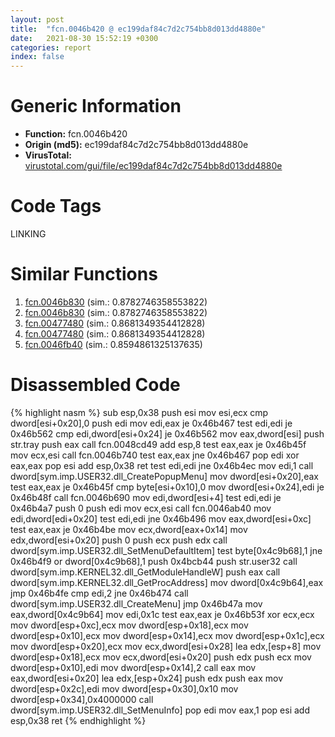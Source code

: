 ```yaml
---
layout: post
title:  "fcn.0046b420 @ ec199daf84c7d2c754bb8d013dd4880e"
date:   2021-08-30 15:52:19 +0300
categories: report
index: false
---
```


# Generic Information
- **Function:** fcn.0046b420
- **Origin (md5):** ec199daf84c7d2c754bb8d013dd4880e
- **VirusTotal:** [virustotal.com/gui/file/ec199daf84c7d2c754bb8d013dd4880e][virustotal_ref]

# Code Tags
<span class="tag" id="LINKING">LINKING</span>


# Similar Functions

1. [fcn.0046b830][similar_1_ref] (sim.: 0.8782746358553822)
2. [fcn.0046b830][similar_2_ref] (sim.: 0.8782746358553822)
3. [fcn.00477480][similar_3_ref] (sim.: 0.8681349354412828)
4. [fcn.00477480][similar_4_ref] (sim.: 0.8681349354412828)
5. [fcn.0046fb40][similar_5_ref] (sim.: 0.8594861325137635)


# Disassembled Code

{% highlight nasm %}
sub esp,0x38
push esi
mov esi,ecx
cmp dword[esi+0x20],0
push edi
mov edi,eax
je 0x46b467
test edi,edi
je 0x46b562
cmp edi,dword[esi+0x24]
je 0x46b562
mov eax,dword[esi]
push str.tray
push eax
call fcn.0048cd49
add esp,8
test eax,eax
je 0x46b45f
mov ecx,esi
call fcn.0046b740
test eax,eax
jne 0x46b467
pop edi
xor eax,eax
pop esi
add esp,0x38
ret 
test edi,edi
jne 0x46b4ec
mov edi,1
call dword[sym.imp.USER32.dll_CreatePopupMenu]
mov dword[esi+0x20],eax
test eax,eax
je 0x46b45f
cmp byte[esi+0x10],0
mov dword[esi+0x24],edi
je 0x46b48f
call fcn.0046b690
mov edi,dword[esi+4]
test edi,edi
je 0x46b4a7
push 0
push edi
mov ecx,esi
call fcn.0046ab40
mov edi,dword[edi+0x20]
test edi,edi
jne 0x46b496
mov eax,dword[esi+0xc]
test eax,eax
je 0x46b4be
mov ecx,dword[eax+0x14]
mov edx,dword[esi+0x20]
push 0
push ecx
push edx
call dword[sym.imp.USER32.dll_SetMenuDefaultItem]
test byte[0x4c9b68],1
jne 0x46b4f9
or dword[0x4c9b68],1
push 0x4bcb44
push str.user32
call dword[sym.imp.KERNEL32.dll_GetModuleHandleW]
push eax
call dword[sym.imp.KERNEL32.dll_GetProcAddress]
mov dword[0x4c9b64],eax
jmp 0x46b4fe
cmp edi,2
jne 0x46b474
call dword[sym.imp.USER32.dll_CreateMenu]
jmp 0x46b47a
mov eax,dword[0x4c9b64]
mov edi,0x1c
test eax,eax
je 0x46b53f
xor ecx,ecx
mov dword[esp+0xc],ecx
mov dword[esp+0x18],ecx
mov dword[esp+0x10],ecx
mov dword[esp+0x14],ecx
mov dword[esp+0x1c],ecx
mov dword[esp+0x20],ecx
mov ecx,dword[esi+0x28]
lea edx,[esp+8]
mov dword[esp+0x18],ecx
mov ecx,dword[esi+0x20]
push edx
push ecx
mov dword[esp+0x10],edi
mov dword[esp+0x14],2
call eax
mov eax,dword[esi+0x20]
lea edx,[esp+0x24]
push edx
push eax
mov dword[esp+0x2c],edi
mov dword[esp+0x30],0x10
mov dword[esp+0x34],0x4000000
call dword[sym.imp.USER32.dll_SetMenuInfo]
pop edi
mov eax,1
pop esi
add esp,0x38
ret 
{% endhighlight %}


[similar_1_ref]: /report/fcn.0046b830@4fe6510221c33bf023f6abed461fc13f
[similar_2_ref]: /report/fcn.0046b830@ec199daf84c7d2c754bb8d013dd4880e
[similar_3_ref]: /report/fcn.00477480@4fe6510221c33bf023f6abed461fc13f
[similar_4_ref]: /report/fcn.00477480@ec199daf84c7d2c754bb8d013dd4880e
[similar_5_ref]: /report/fcn.0046fb40@a4175bd1311845689d3bca41d1d095ff
[virustotal_ref]: https://www.virustotal.com/gui/file/ec199daf84c7d2c754bb8d013dd4880e
